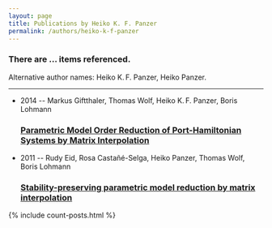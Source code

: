 ```yaml
---
layout: page
title: Publications by Heiko K. F. Panzer
permalink: /authors/heiko-k-f-panzer
---
```


<h3 id="number-posts">There are ... items referenced.</h3>
<p id='info-authors'>Alternative author names: Heiko K. F. Panzer, Heiko Panzer.</p>
<hr />
<ul class="post-list">
<li><span class='post-meta'>2014 -- Markus Giftthaler, Thomas Wolf, Heiko K. F. Panzer, Boris Lohmann</span><h3><a class='post-link' href="{{ site.baseurl }}/parametric-model-order-reduction-of-port-hamiltonian-systems-by-matrix-interpolation">Parametric Model Order Reduction of Port-Hamiltonian Systems by Matrix Interpolation</a></h3></li>
<li><span class='post-meta'>2011 -- Rudy Eid, Rosa Castañé-Selga, Heiko Panzer, Thomas Wolf, Boris Lohmann</span><h3><a class='post-link' href="{{ site.baseurl }}/stability-preserving-parametric-model-reduction-by-matrix-interpolation">Stability-preserving parametric model reduction by matrix interpolation</a></h3></li>

</ul>
{% include count-posts.html %}
